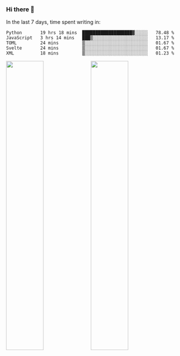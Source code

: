 ### Hi there 👋

In the last 7 days, time spent writing in:

<!--START_SECTION:waka-->
```text
Python       19 hrs 18 mins  ███████████████████▓░░░░░   78.48 % 
JavaScript   3 hrs 14 mins   ███▒░░░░░░░░░░░░░░░░░░░░░   13.17 % 
TOML         24 mins         ▒░░░░░░░░░░░░░░░░░░░░░░░░   01.67 % 
Svelte       24 mins         ▒░░░░░░░░░░░░░░░░░░░░░░░░   01.67 % 
XML          18 mins         ▒░░░░░░░░░░░░░░░░░░░░░░░░   01.23 % 
```
<!--END_SECTION:waka-->

<img src="https://wakatime.com/share/@jimtje/5d0c92de-08f8-4a72-8f2f-6a9693d1e318.svg" width=45% height=45%> <img src="https://wakatime.com/share/@jimtje/501498ae-bda5-4da7-a89d-b40bcdd5556d.svg" width=45% height=45%>
